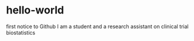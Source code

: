 # hello-world
first notice to Github
I am a student and a research assistant on clinical trial biostatistics

